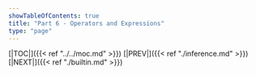 ```yaml
---
showTableOfContents: true
title: "Part 6 - Operators and Expressions"
type: "page"
---
```



[|TOC|]({{< ref "../../moc.md" >}})
[|PREV|]({{< ref "./inference.md" >}})
[|NEXT|]({{< ref "./builtin.md" >}})

